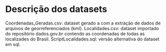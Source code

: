 # Descrição dos datasets
Coordenadas_Geradas.csv: dataset gerado a com a extração de dados de arquivos de georreferenciados (kml).
Localidades.csv: dataset importado do repositório dados.gov.br contendo as coordenadas de todas as localizades do Brasil.
ScriptLocalidades.sql: versão alternativa do dataset em sql.
